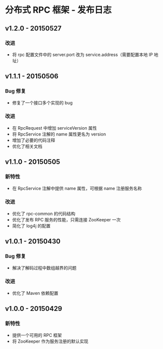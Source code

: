 # 分布式 RPC 框架 - 发布日志

## v1.2.0 - 20150527

### 改进

- 将 rpc 配置文件中的 server.port 改为 service.address（需要配置本地 IP 地址）

## v1.1.1 - 20150506

### Bug 修复

- 修复了一个接口多个实现的 bug

### 改进

- 在 RpcRequest 中增加 serviceVersion 属性
- 将 RpcService 注解的 name 属性更名为 version
- 增加了必要的代码注释
- 优化了相关文档

## v1.1.0 - 20150505

### 新特性

- 在 RpcService 注解中提供 name 属性，可根据 name 注册服务名称

### 改进

- 优化了 rpc-common 的代码结构
- 优化了发布 RPC 服务的性能，只需连接 ZooKeeper 一次
- 简化了 log4j 的配置

## v1.0.1 - 20150430

### Bug 修复

- 解决了解码过程中数组越界的问题

### 改进

- 优化了 Maven 依赖配置

## v1.0.0 - 20150429

### 新特性

- 提供一个可用的 RPC 框架
- 将 ZooKeeper 作为服务注册的默认实现
